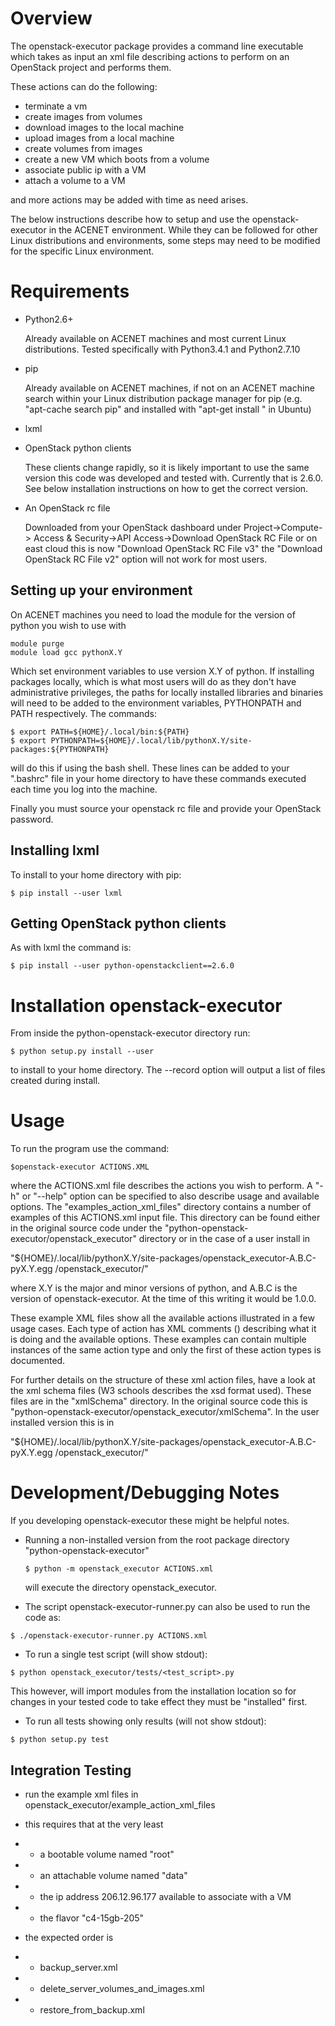 Overview
========

The openstack-executor package provides a command line executable which takes 
as input an xml file describing actions to perform on an OpenStack project and 
performs them.

These actions can do the following:

+ terminate a vm
+ create images from volumes
+ download images to the local machine
+ upload images from a local machine
+ create volumes from images
+ create a new VM which boots from a volume
+ associate public ip with a VM
+ attach a volume to a VM

and more actions may be added with time as need arises.

The below instructions describe how to setup and use the openstack-executor 
in the ACENET environment. While they can be followed for other Linux 
distributions and environments, some steps may need to be modified for the 
specific Linux environment.


Requirements
============

+ Python2.6+
  
  Already available on ACENET machines and most current Linux 
  distributions. Tested specifically with Python3.4.1 and Python2.7.10

+ pip
  
  Already available on ACENET machines, if not on an ACENET machine 
  search within your Linux distribution package manager for pip (e.g. 
  "apt-cache search pip" and installed with "apt-get install 
  <pip-package-name>" in Ubuntu)
  
+ lxml
  
+ OpenStack python clients
  
  These clients change rapidly, so it is likely important to use the same
  version this code was developed and tested with. Currently that is 2.6.0.
  See below installation instructions on how to get the correct version.

+ An OpenStack rc file
  
  Downloaded from your OpenStack dashboard under Project->Compute->
  Access & Security->API Access->Download OpenStack RC File
  or on east cloud this is now "Download OpenStack RC File v3" the
  "Download OpenStack RC File v2" option will not work for most users.


Setting up your environment
---------------------------

On ACENET machines you need to load the module for the version of python you 
wish to use with

```shell
module purge
module load gcc pythonX.Y
```

Which set environment variables to use version X.Y of python. If installing 
packages locally, which is what most users will do as they don't have 
administrative privileges, the paths for locally installed libraries and 
binaries will need to be added to the environment variables, PYTHONPATH and 
PATH respectively. The commands:

```shell
$ export PATH=${HOME}/.local/bin:${PATH}
$ export PYTHONPATH=${HOME}/.local/lib/pythonX.Y/site-packages:${PYTHONPATH}
```

will do this if using the bash shell. These lines can be added to your 
".bashrc" file in your home directory to have these commands executed each 
time you log into the machine.

Finally you must source your openstack rc file and provide your OpenStack 
password.

Installing lxml
---------------

To install to your home directory with pip:

```
$ pip install --user lxml
```

Getting OpenStack python clients
--------------------------------

As with lxml the command is:

```
$ pip install --user python-openstackclient==2.6.0
```

Installation openstack-executor
===============================

From inside the python-openstack-executor directory run:

```
$ python setup.py install --user
```

to install to your home directory. The --record <filename> option will output 
a list of files created during install.


Usage
=====

To run the program use the command:

```
$openstack-executor ACTIONS.XML
```

where the ACTIONS.xml file describes the actions you wish to perform. A "-h" 
or "--help" option can be specified to also describe usage and available 
options. The "examples_action_xml_files" directory contains a number of 
examples of this ACTIONS.xml input file. This directory can be found either 
in the original source code under the 
"python-openstack-executor/openstack_executor" directory or in the case of a 
user install in 

"${HOME}/.local/lib/pythonX.Y/site-packages/openstack_executor-A.B.C-pyX.Y.egg
/openstack_executor/"

where X.Y is the major and minor versions of python, and A.B.C is the version 
of openstack-executor. At the time of this writing it would be 1.0.0.

These example XML files show all the available actions illustrated in a few 
usage cases. Each type of action has XML comments (<!-- comment -->) 
describing what it is doing and the available options. These examples can
contain multiple instances of the same action type and only the first of these
action types is documented.

For further details on the structure of these xml action files, have a look at
the xml schema files (W3 schools describes the xsd format used). These files 
are in the "xmlSchema" directory. In the original source code this is
"python-openstack-executor/openstack_executor/xmlSchema". In the user 
installed version this is in 

"${HOME}/.local/lib/pythonX.Y/site-packages/openstack_executor-A.B.C-pyX.Y.egg
/openstack_executor/"


Development/Debugging Notes
===========================

If you developing openstack-executor these might be helpful notes.

+ Running a non-installed version from the root package directory 
  "python-openstack-executor"

  ```
  $ python -m openstack_executor ACTIONS.xml
  ```

  will execute the directory openstack_executor.

+  The script openstack-executor-runner.py can also be used to run the code as:

```
$ ./openstack-executor-runner.py ACTIONS.xml
```

+ To run a single test script (will show stdout):

```
$ python openstack_executor/tests/<test_script>.py
```

  This however, will import modules from the installation location so for changes 
  in your tested code to take effect they must be "installed" first.
  
+ To run all tests showing only results (will not show stdout):

```
$ python setup.py test
```
  
  
Integration Testing
-------------------

+ run the example xml files in openstack_executor/example_action_xml_files

+ this requires that at the very least
+ + a bootable volume named "root"
+ + an attachable volume named "data"
+ + the ip address 206.12.96.177 available to associate with a VM
+ + the flavor "c4-15gb-205" 

+ the expected order is 
+ + backup_server.xml
+ + delete_server_volumes_and_images.xml
+ + restore_from_backup.xml
